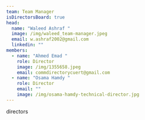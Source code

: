 ```yaml
---
team: Team Manager
isDirectorsBoard: true
head:
  name: "Waleed Ashraf "
  image: /img/waleed_team-manager.jpeg
  email: w.ashraf2002@gmail.com
  linkedin: ""
members:
  - name: "Ahmed Emad "
    role: Director
    image: /img/1355658.jpeg
    email: commdirectorycuert@gmail.com
  - name: "Osama Hamdy "
    role: Director
    email: ""
    image: /img/osama-hamdy-technical-director.jpg
---
```

directors